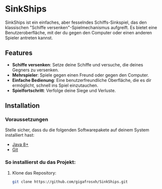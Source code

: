 # SinkShips

SinkShips ist ein einfaches, aber fesselndes Schiffs-Sinkspiel, das den klassischen "Schiffe versenken"-Spielmechanismus aufgreift. Es bietet eine Benutzeroberfläche, mit der du gegen den Computer oder einen anderen Spieler antreten kannst.

## Features

- **Schiffe versenken**: Setze deine Schiffe und versuche, die deines Gegners zu versenken.
- **Mehrspieler**: Spiele gegen einen Freund oder gegen den Computer.
- **Einfache Bedienung**: Eine benutzerfreundliche Oberfläche, die es dir ermöglicht, schnell ins Spiel einzutauchen.
- **Spielfortschritt**: Verfolge deine Siege und Verluste.

## Installation

### Voraussetzungen
Stelle sicher, dass du die folgenden Softwarepakete auf deinem System installiert hast:

- [Java 8+](https://www.java.com/en/download/)
- [Git](https://git-scm.com/)

### So installierst du das Projekt:

1. Klone das Repository:

   ```bash
   git clone https://github.com/gigafrosxh/SinkShips.git
